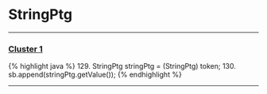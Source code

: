 # StringPtg

***

### [Cluster 1](./1)
{% highlight java %}
129. StringPtg stringPtg = (StringPtg) token;
130. sb.append(stringPtg.getValue());
{% endhighlight %}

***

